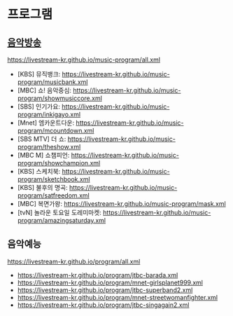 # 프로그램

## [음악방송](https://github.com/LIVESTREAM-KR/music-program)
https://livestream-kr.github.io/music-program/all.xml
- [KBS] 뮤직뱅크: https://livestream-kr.github.io/music-program/musicbank.xml
- [MBC] 쇼! 음악중심: https://livestream-kr.github.io/music-program/showmusiccore.xml
- [SBS] 인기가요: https://livestream-kr.github.io/music-program/inkigayo.xml
- [Mnet] 엠카운트다운: https://livestream-kr.github.io/music-program/mcountdown.xml
- [SBS MTV] 더 쇼: https://livestream-kr.github.io/music-program/theshow.xml
- [MBC M] 쇼챔피언: https://livestream-kr.github.io/music-program/showchampion.xml
- [KBS] 스케치북: https://livestream-kr.github.io/music-program/sketchbook.xml
- [KBS] 불후의 명곡: https://livestream-kr.github.io/music-program/satfreedom.xml
- [MBC] 복면가왕: https://livestream-kr.github.io/music-program/mask.xml
- [tvN] 놀라운 토요일 도레미마켓: https://livestream-kr.github.io/music-program/amazingsaturday.xml

## 음악예능
https://livestream-kr.github.io/program/all.xml
- https://livestream-kr.github.io/program/jtbc-barada.xml
- https://livestream-kr.github.io/program/mnet-girlsplanet999.xml
- https://livestream-kr.github.io/program/jtbc-superband2.xml
- https://livestream-kr.github.io/program/mnet-streetwomanfighter.xml
- https://livestream-kr.github.io/program/jtbc-singagain2.xml
